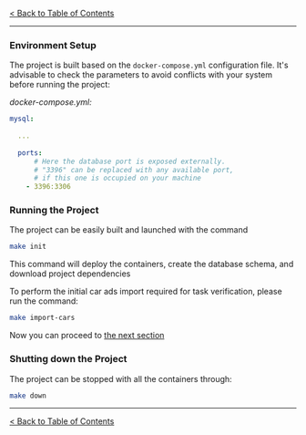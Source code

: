 [< Back to Table of Contents](../README.md)

___

### Environment Setup
The project is built based on the `docker-compose.yml` configuration file.
It's advisable to check the parameters to avoid conflicts with your system before running the project:

_docker-compose.yml:_
   ```yml
   mysql:
     
     ...
     
     ports:
         # Here the database port is exposed externally.
         # "3396" can be replaced with any available port,
         # if this one is occupied on your machine
       - 3396:3306
 
   ```

### Running the Project
The project can be easily built and launched with the command
   ```bash
   make init
   ```
This command will deploy the containers, create the database schema, and download project dependencies

To perform the initial car ads import required for task verification, please run the command:
   ```bash
   make import-cars
   ```
Now you can proceed to [the next section](./TEST.md) 

### Shutting down the Project
The project can be stopped with all the containers through:
   ```bash
   make down
   ```
___

[< Back to Table of Contents](../README.md)
